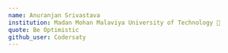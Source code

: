 ```yaml
---
name: Anuranjan Srivastava 
institution: Madan Mohan Malaviya University of Technology 🚩 
quote: Be Optimistic
github_user: Codersaty
---
```

